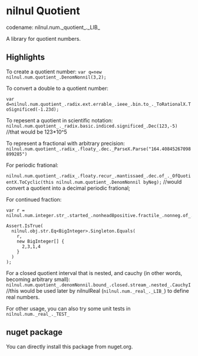 # nilnul Quotient
codename: nilnul.num.\_quotient\_.\_LIB_

A library for quotient numbers.

## Highlights
To create a quotient number:
```var q=new nilnul.num.quotient_.DenomNonnil(3,2); ```

To convert a double to a quotient number:

```var d=nilnul.num.quotient_.radix.ext.errable_.ieee_.bin.to_._ToRationalX.ToSignificed(-1.23d);```

To repesent a quotient in scientific notation:
```nilnul.num.quotient_._radix.basic.indiced.significed_.Dec(123,-5)```
//that would be 123*10^5

To represent a fractional with arbitrary precision:
```	nilnul.num.quotient_.radix_.floaty_.dec._ParseX.Parse("164.40845267098899285")```

For periodic frational:

```nilnul.num.quotient_.radix_.floaty.recur_.mantissaed_.dec.of_._OfQuotientX.ToCyclic(this nilnul.num.quotient_.DenomNonnil byNeg);```
//would convert a quotient into a decimal periodic frational;

For continued fraction:
```
var r = nilnul.num.integer.str_.started_.nonhead8positive.fractile_.nonneg.of_.ofQuotient_._ByEuclidAlgorithmX._AsAdders_01nonneg(43,19).ToArray();

Assert.IsTrue(
  nilnul.obj.str.Eq<BigInteger>.Singleton.Equals(
    r,
    new BigInteger[] {
      2,3,1,4
    }
  )
);
```
For a closed quotient interval that is nested, and cauchy (in other words, becoming arbitrary small):
```nilnul.num.quotient_.denomNonnil.bound_.closed.stream_.nested_.CauchyI```
//this would be used later by nilnulReal (`nilnul.num._real_._LIB_`) to define real numbers.

For other usage, you can also try some unit tests in `nilnul.num._real_._TEST_`

## nuget package
You can directly install this package from nuget.org.
